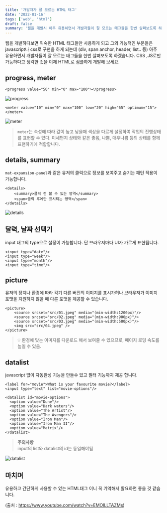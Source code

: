```yaml
---
title: '개발자가 잘 모르는 HTML 태그'
date: '2022-01-16'
tags: ['web', 'html']
draft: false
summary: '웹을 개발시 아주 유용하면서 개발자들이 잘 모르는 태그들을 한번 살펴보도록 하겠습니다.'
---
```


웹을 개발하다보면 익숙한 HTML 태그들만 사용하게 되고 그외 기능적인 부분들은 javascript나 css로 구현을 하게 되는데 (div, span anchor, header, list.. 등) 아주 유용하면서 개발자들이 잘 모르는 태그들을 한번 살펴보도록 하겠습니다.
CSS ,JS로만 가능하다고 생각한 것을 이제 HTML로 심플하게 개발해 보세요.

## progress, meter

```
<progress value="50" min="0" max="100"></progress>
```

![progress](/posts/html/progress.mov.gif)

```
<meter value="10" min="0" max="100" low="20" high="65" optimum="15"></meter>
```

![meter](/posts/html/meter.png)

> `meter`는 속성에 따라 값이 높고 낮을때 색상을 다르게 설정하여 작업의 진행상태를 표현할 수 있다. 미세먼지 상태와 같은 좋음, 나쁨, 매우나쁨 등의 상태를 함께 표현하기에 적합합니다.

## details, summary

`mat-expansion-panel`과 같은 유저의 클릭으로 정보를 보여주고 숨기는 패턴 적용이 가능합니다.

```
<details>
	<summary>클릭 전 볼 수 있는 영역</summary>
	<span>클릭 후에만 표시되는 영역</span>
</details>
```

![details](/posts/html/details.mov.gif)

## 달력, 날짜 선택기

input 태그의 type으로 설정이 가능합니다. 단 브라우저마다 UI가 가르게 표현됩니다.

```
<input type="date"/>
<input type="week"/>
<input type="month"/>
<input type="time"/>
```

## picture

유저의 장치나 환경에 따라 각기 다른 버전의 이미지를 표시가허나 브라우저가 이미지 포맷을 지원하지 않을 때 다른 포맷을 제공할 수 있습니다.

```
<picture>
	<source srcset="src/01.jpeg" media="(min-width:1200px)"/>
    <source srcset="src/02.jpeg" media="(min-width:900px)"/>
    <source srcset="src/03.jpeg" media="(min-width:500px)"/>
    <img src="src/04.jpeg" />
</picture>
```

> 💡 환경에 맞는 이미지를 다운로드 해서 보여줄 수 있으므로, 페이지 로딩 속도를 높일 수 있음.

## datalist

javascript 없이 자동완성 기능을 만들수 있고 필터 기능까지 제공 합니다.

```
<label for="movie">What is your favourite movie?</label>
<input type="text" list="movie-options"/>

<datalist id="movie-options">
  <option value="Dune"/>
  <option value="Dark waters"/>
  <option value="The Artist"/>
  <option value="The Avengers"/>
  <option value="Iron Man"/>
  <option value="Iron Man II"/>
  <option value="Matrix"/>
</datalist>
```

> **주의사항**<br/>
> input의 list와 datalist의 id는 동일해야됨

![datalist](/posts/html/datalist.mov.gif)

## 마치며

유용하고 간단하게 사용할 수 있는 HTML태그 이니 꼭 기억해서 활요하면 좋을 것 같습니다.

(출처 : https://www.youtube.com/watch?v=EMOlLLTAZMs)
